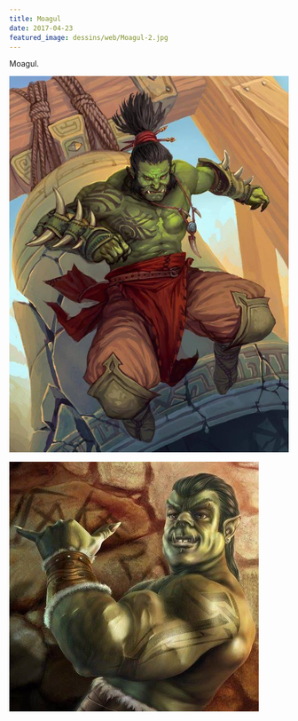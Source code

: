 ```yaml
---
title: Moagul
date: 2017-04-23
featured_image: dessins/web/Moagul-2.jpg
---
```


Moagul.

![Moagul](dessins/web/Moagul.jpg)

![Moagul](dessins/web/Moagul-2.jpg)
